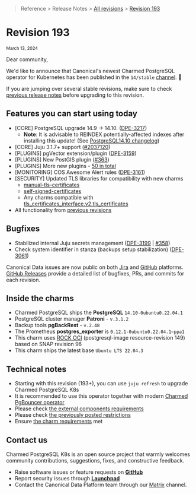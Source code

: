 >Reference > Release Notes > [All revisions](/t/11872) > [Revision 193](/t/13208)
# Revision 193
<sub>March 13, 2024</sub>

Dear community,

We'd like to announce that Canonical's newest Charmed PostgreSQL operator for Kubernetes has been published in the `14/stable` [channel](https://charmhub.io/postgresql-k8s?channel=14/stable). :tada: 

If you are jumping over several stable revisions, make sure to check [previous release notes](/t/11872) before upgrading to this revision.

## Features you can start using today
* [CORE] PostgreSQL upgrade 14.9 -> 14.10. ([DPE-3217](https://warthogs.atlassian.net/browse/DPE-3217))
  * **Note**: It is advisable to REINDEX potentially-affected indexes after installing this update! (See [PostgreSQL14.10 changelog](https://changelogs.ubuntu.com/changelogs/pool/main/p/postgresql-14/postgresql-14_14.10-0ubuntu0.22.04.1/changelog))
* [CORE] Juju 3.1.7+ support ([#2037120](https://bugs.launchpad.net/juju/+bug/2037120))
* [PLUGINS] pgVector extension/plugin ([DPE-3159](https://warthogs.atlassian.net/browse/DPE-3159))
* [PLUGINS] New PostGIS plugin ([#363](https://github.com/canonical/postgresql-k8s-operator/pull/363))
* [PLUGINS] More new plugins - [50 in total](/t/10945)
* [MONITORING] COS Awesome Alert rules ([DPE-3161](https://warthogs.atlassian.net/browse/DPE-3161))
* [SECURITY] Updated TLS libraries for compatibility with new charms
  * [manual-tls-certificates](https://charmhub.io/manual-tls-certificates)
  * [self-signed-certificates](https://charmhub.io/self-signed-certificates)
  * Any charms compatible with [ tls_certificates_interface.v2.tls_certificates](https://charmhub.io/tls-certificates-interface/libraries/tls_certificates)
* All functionality from [previous revisions](/t/11872)

## Bugfixes
* Stabilized internal Juju secrets management ([DPE-3199](https://warthogs.atlassian.net/browse/DPE-3199) | [#358](https://github.com/canonical/postgresql-k8s-operator/pull/358))
* Check system identifier in stanza (backups setup stabilization) ([DPE-3061](https://warthogs.atlassian.net/browse/DPE-3061))

Canonical Data issues are now public on both [Jira](https://warthogs.atlassian.net/jira/software/c/projects/DPE/issues/) and [GitHub](https://github.com/canonical/postgresql-k8s-operator/issues) platforms.
[GitHub Releases](https://github.com/canonical/postgresql-k8s-operator/releases) provide a detailed list of bugfixes, PRs, and commits for each revision.

## Inside the charms

* Charmed PostgreSQL ships the **PostgreSQL** `14.10-0ubuntu0.22.04.1`
* PostgreSQL cluster manager **Patroni** - `v.3.1.2`
* Backup tools **pgBackRest** - `v.2.48`
* The Prometheus **postgres_exporter** is `0.12.1-0ubuntu0.22.04.1~ppa1`
* This charm uses [ROCK OCI](https://github.com/orgs/canonical/packages?tab=packages&q=charmed) (postgresql-image resource-revision 149)  based on SNAP revision 96
* This charm ships the latest base `Ubuntu LTS 22.04.3`

## Technical notes

* Starting with this revision (193+), you can use `juju refresh` to upgrade Charmed PostgreSQL K8s
* It is recommended to use this operator together with modern [Charmed PgBouncer operator](https://charmhub.io/pgbouncer-k8s?channel=1/stable)
* Please check [the external components requirements](/t/11744)
* Please check [the previously posted restrictions](/t/11872)
* Ensure [the charm requirements](/t/11744) met

## Contact us

Charmed PostgreSQL K8s is an open source project that warmly welcomes community contributions, suggestions, fixes, and constructive feedback.

* Raise software issues or feature requests on [**GitHub**](https://github.com/canonical/postgresql-k8s-operator/issues/new/choose)
* Report security issues through [**Launchpad**](https://wiki.ubuntu.com/DebuggingSecurity#How%20to%20File)
* Contact the Canonical Data Platform team through our [Matrix](https://matrix.to/#/#charmhub-data-platform:ubuntu.com) channel.